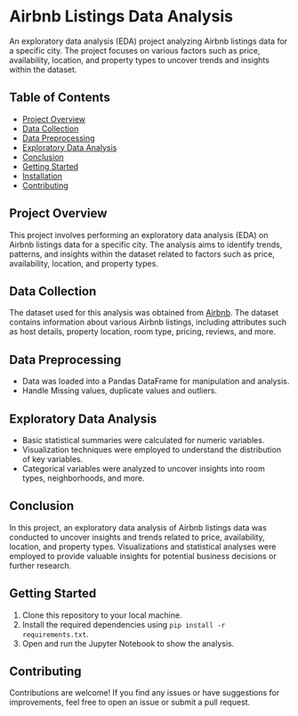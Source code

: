 # Airbnb Listings Data Analysis

An exploratory data analysis (EDA) project analyzing Airbnb listings data for a specific city. The project focuses on various factors such as price, availability, location, and property types to uncover trends and insights within the dataset.

## Table of Contents

- [Project Overview](#project-overview)
- [Data Collection](#data-collection)
- [Data Preprocessing](#data-preprocessing)
- [Exploratory Data Analysis](#exploratory-data-analysis)
- [Conclusion](#conclusion)
- [Getting Started](#getting-started)
- [Installation](#getting-started)
- [Contributing](#contributing)

## Project Overview

This project involves performing an exploratory data analysis (EDA) on Airbnb listings data for a specific city. The analysis aims to identify trends, patterns, and insights within the dataset related to factors such as price, availability, location, and property types.

## Data Collection

The dataset used for this analysis was obtained from [Airbnb](http://insideairbnb.com/get-the-data/). The dataset contains information about various Airbnb listings, including attributes such as host details, property location, room type, pricing, reviews, and more.

## Data Preprocessing

- Data was loaded into a Pandas DataFrame for manipulation and analysis.
- Handle Missing values, duplicate values and outliers.

## Exploratory Data Analysis

- Basic statistical summaries were calculated for numeric variables.
- Visualization techniques were employed to understand the distribution of key variables.
- Categorical variables were analyzed to uncover insights into room types, neighborhoods, and more.

## Conclusion

In this project, an exploratory data analysis of Airbnb listings data was conducted to uncover insights and trends related to price, availability, location, and property types. Visualizations and statistical analyses were employed to provide valuable insights for potential business decisions or further research.

## Getting Started

1. Clone this repository to your local machine.
2. Install the required dependencies using `pip install -r requirements.txt`.
3. Open and run the Jupyter Notebook to show the analysis.

## Contributing

Contributions are welcome! If you find any issues or have suggestions for improvements, feel free to open an issue or submit a pull request.

